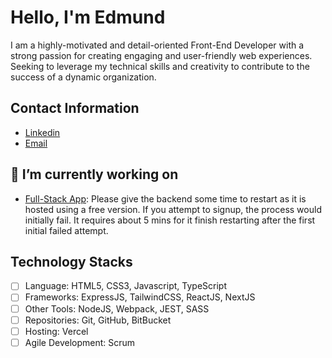 <!--
### Hi there 👋
**Edmund0/Edmund0** is a ✨ _special_ ✨ repository because its `README.md` (this file) appears on your GitHub profile.

Here are some ideas to get you started:

- 🔭 I’m currently working on ...
- 🌱 I’m currently learning ...
- 👯 I’m looking to collaborate on ...
- 🤔 I’m looking for help with ...
- 💬 Ask me about ...
- 📫 How to reach me: ...
- 😄 Pronouns: ...
- ⚡ Fun fact: ...
-->

# Hello, I'm Edmund

I am a highly-motivated and detail-oriented Front-End Developer with a strong passion for creating engaging and user-friendly web experiences. Seeking to leverage my technical skills and creativity to contribute to the success of a dynamic organization.

## Contact Information
- [Linkedin](https://www.linkedin.com/in/chigoziem-edmund-ofili-689b14124/)
- [Email](goziem.ofili@gmail.com)

## 🔭 I’m currently working on
- [Full-Stack App](https://bank-recon-frontend.vercel.app): Please give the backend some time to restart as it is hosted using a free version. If you attempt to signup, the process would initially fail. It requires about 5 mins for it finish restarting after the first initial failed attempt.



## Technology Stacks

- [ ] Language: HTML5, CSS3, Javascript, TypeScript
- [ ] Frameworks: ExpressJS, TailwindCSS, ReactJS, NextJS
- [ ] Other Tools: NodeJS, Webpack, JEST, SASS
- [ ] Repositories: Git, GitHub, BitBucket
- [ ] Hosting: Vercel
- [ ] Agile Development: Scrum
